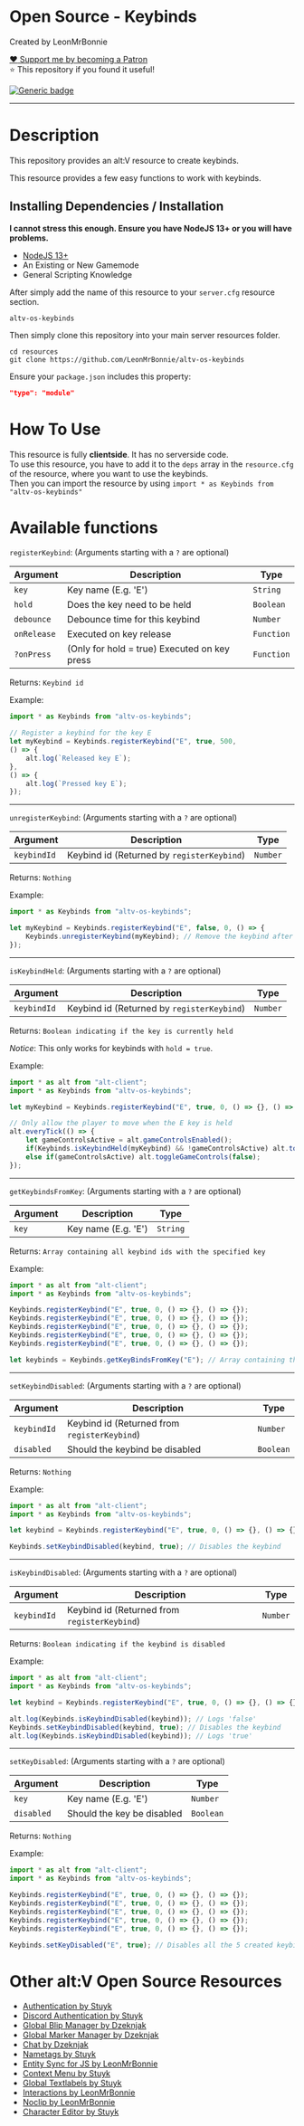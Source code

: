 # Open Source - Keybinds

Created by LeonMrBonnie

[:heart: Support me by becoming a Patron](https://www.patreon.com/leonmrbonnie/)<br>
⭐ This repository if you found it useful!

[![Generic badge](https://img.shields.io/badge/.altv_Installer%3F-Yes!-4E753E.svg)](https://shields.io/)

---

# Description

This repository provides an alt:V resource to create keybinds.

This resource provides a few easy functions to work with keybinds.

## Installing Dependencies / Installation

**I cannot stress this enough. Ensure you have NodeJS 13+ or you will have problems.**

-   [NodeJS 13+](https://nodejs.org/en/download/current/)
-   An Existing or New Gamemode
-   General Scripting Knowledge


After simply add the name of this resource to your `server.cfg` resource section.

`altv-os-keybinds`

Then simply clone this repository into your main server resources folder.

```
cd resources
git clone https://github.com/LeonMrBonnie/altv-os-keybinds
```

Ensure your `package.json` includes this property:

```json
"type": "module"
```
# How To Use

This resource is fully **clientside**. It has no serverside code.<br>
To use this resource, you have to add it to the `deps` array in the `resource.cfg` of the resource, where you want to use the keybinds.<br>
Then you can import the resource by using `import * as Keybinds from "altv-os-keybinds"`

# Available functions

`registerKeybind`: (Arguments starting with a `?` are optional)

| Argument          | Description                                   | Type        |
| ----------------- | --------------------------------------------- | ----------- |
| `key`             | Key name (E.g. 'E')                           | `String`    |
| `hold`            | Does the key need to be held                  | `Boolean`   |
| `debounce`        | Debounce time for this keybind                | `Number`    |
| `onRelease`       | Executed on key release                       | `Function`  |
| `?onPress`        | (Only for hold = true) Executed on key press  | `Function`  |

Returns: `Keybind id`

Example:
```js
import * as Keybinds from "altv-os-keybinds";

// Register a keybind for the key E
let myKeybind = Keybinds.registerKeybind("E", true, 500, 
() => {
    alt.log(`Released key E`);
}, 
() => {
    alt.log(`Pressed key E`);
});
```

---

`unregisterKeybind`: (Arguments starting with a `?` are optional)

| Argument          | Description                                   | Type        |
| ----------------- | --------------------------------------------- | ----------- |
| `keybindId`       | Keybind id (Returned by `registerKeybind`)    | `Number`    |

Returns: `Nothing`

Example:
```js
import * as Keybinds from "altv-os-keybinds";

let myKeybind = Keybinds.registerKeybind("E", false, 0, () => {
    Keybinds.unregisterKeybind(myKeybind); // Remove the keybind after the first press
});
```

---

`isKeybindHeld`: (Arguments starting with a `?` are optional)

| Argument          | Description                                   | Type        |
| ----------------- | --------------------------------------------- | ----------- |
| `keybindId`       | Keybind id (Returned by `registerKeybind`)    | `Number`    |

Returns: `Boolean indicating if the key is currently held`

*Notice*: This only works for keybinds with `hold = true`.

Example:
```js
import * as alt from "alt-client";
import * as Keybinds from "altv-os-keybinds";

let myKeybind = Keybinds.registerKeybind("E", true, 0, () => {}, () => {});

// Only allow the player to move when the E key is held
alt.everyTick(() => {
    let gameControlsActive = alt.gameControlsEnabled();
    if(Keybinds.isKeybindHeld(myKeybind) && !gameControlsActive) alt.toggleGameControls(true);
    else if(gameControlsActive) alt.toggleGameControls(false);
});
```

---

`getKeybindsFromKey`: (Arguments starting with a `?` are optional)

| Argument          | Description            | Type        |
| ----------------- | ---------------------- | ----------- |
| `key`             | Key name (E.g. 'E')    | `String`    |

Returns: `Array containing all keybind ids with the specified key`

Example:
```js
import * as alt from "alt-client";
import * as Keybinds from "altv-os-keybinds";

Keybinds.registerKeybind("E", true, 0, () => {}, () => {});
Keybinds.registerKeybind("E", true, 0, () => {}, () => {});
Keybinds.registerKeybind("E", true, 0, () => {}, () => {});
Keybinds.registerKeybind("E", true, 0, () => {}, () => {});
Keybinds.registerKeybind("E", true, 0, () => {}, () => {});

let keybinds = Keybinds.getKeyBindsFromKey("E"); // Array containing the 5 keybind ids
```

---

`setKeybindDisabled`: (Arguments starting with a `?` are optional)

| Argument          | Description                                  | Type        |
| ----------------- | -------------------------------------------- | ----------- |
| `keybindId`       | Keybind id (Returned from `registerKeybind`) | `Number`    |
| `disabled`        | Should the keybind be disabled               | `Boolean`   |

Returns: `Nothing`

Example:
```js
import * as alt from "alt-client";
import * as Keybinds from "altv-os-keybinds";

let keybind = Keybinds.registerKeybind("E", true, 0, () => {}, () => {});

Keybinds.setKeybindDisabled(keybind, true); // Disables the keybind
```

---

`isKeybindDisabled`: (Arguments starting with a `?` are optional)

| Argument          | Description                                  | Type        |
| ----------------- | -------------------------------------------- | ----------- |
| `keybindId`       | Keybind id (Returned from `registerKeybind`) | `Number`    |

Returns: `Boolean indicating if the keybind is disabled`

Example:
```js
import * as alt from "alt-client";
import * as Keybinds from "altv-os-keybinds";

let keybind = Keybinds.registerKeybind("E", true, 0, () => {}, () => {});

alt.log(Keybinds.isKeybindDisabled(keybind)); // Logs 'false'
Keybinds.setKeybindDisabled(keybind, true); // Disables the keybind
alt.log(Keybinds.isKeybindDisabled(keybind)); // Logs 'true'
```

---

`setKeyDisabled`: (Arguments starting with a `?` are optional)

| Argument          | Description                                  | Type        |
| ----------------- | -------------------------------------------- | ----------- |
| `key`             | Key name (E.g. 'E')                          | `Number`    |
| `disabled`        | Should the key be disabled                   | `Boolean`   |

Returns: `Nothing`

Example:
```js
import * as alt from "alt-client";
import * as Keybinds from "altv-os-keybinds";

Keybinds.registerKeybind("E", true, 0, () => {}, () => {});
Keybinds.registerKeybind("E", true, 0, () => {}, () => {});
Keybinds.registerKeybind("E", true, 0, () => {}, () => {});
Keybinds.registerKeybind("E", true, 0, () => {}, () => {});
Keybinds.registerKeybind("E", true, 0, () => {}, () => {});

Keybinds.setKeyDisabled("E", true); // Disables all the 5 created keybinds
```

# Other alt:V Open Source Resources

-   [Authentication by Stuyk](https://github.com/Stuyk/altv-os-auth)
-   [Discord Authentication by Stuyk](https://github.com/Stuyk/altv-discord-auth)
-   [Global Blip Manager by Dzeknjak](https://github.com/jovanivanovic/altv-os-global-blip-manager)
-   [Global Marker Manager by Dzeknjak](https://github.com/jovanivanovic/altv-os-global-marker-manager)
-   [Chat by Dzeknjak](https://github.com/jovanivanovic/altv-os-chat)
-   [Nametags by Stuyk](https://github.com/Stuyk/altv-os-nametags)
-   [Entity Sync for JS by LeonMrBonnie](https://github.com/LeonMrBonnie/altv-os-js-entitysync)
-   [Context Menu by Stuyk](https://github.com/Stuyk/altv-os-context-menu)
-   [Global Textlabels by Stuyk](https://github.com/Stuyk/altv-os-global-textlabels)
-   [Interactions by LeonMrBonnie](https://github.com/LeonMrBonnie/altv-os-interactions)
-   [Noclip by LeonMrBonnie](https://github.com/LeonMrBonnie/altv-os-noclip)
-   [Character Editor by Stuyk](https://github.com/Stuyk/altv-os-character-editor)